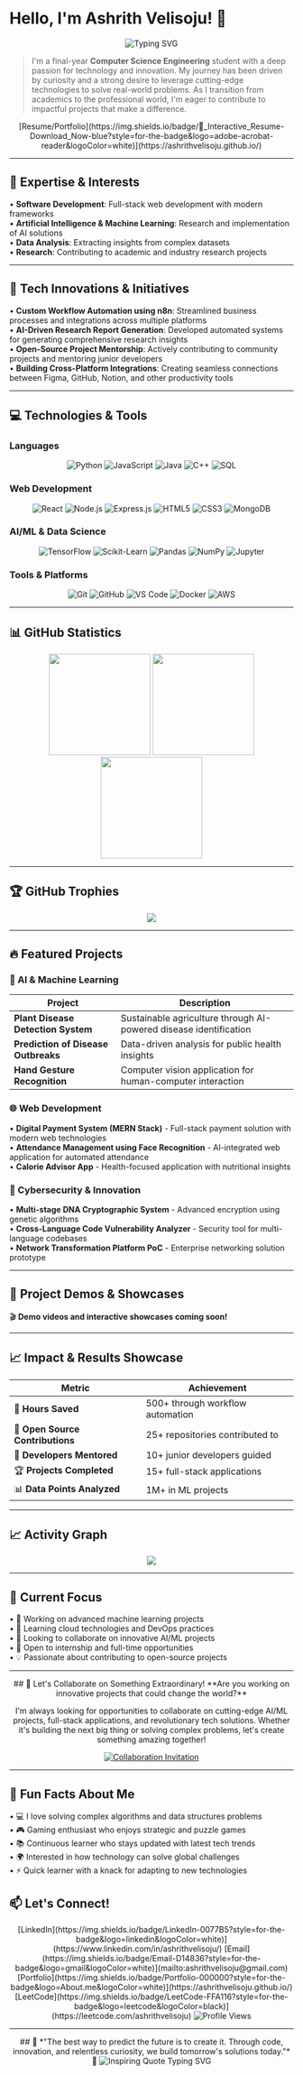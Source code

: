 # Hello, I'm Ashrith Velisoju! 👋

<div align="center">
  <img src="https://readme-typing-svg.herokuapp.com?font=Fira+Code&pause=1000&color=36BCF7&width=435&lines=Computer+Science+Engineering+Student;AI+%26+ML+Enthusiast;Full-Stack+Developer;Innovation+Driven+Problem+Solver" alt="Typing SVG" />
</div>

> I'm a final-year **Computer Science Engineering** student with a deep passion for technology and innovation. My journey has been driven by curiosity and a strong desire to leverage cutting-edge technologies to solve real-world problems. As I transition from academics to the professional world, I'm eager to contribute to impactful projects that make a difference.

<div align="center">
  [Resume/Portfolio](https://img.shields.io/badge/📄_Interactive_Resume-Download_Now-blue?style=for-the-badge&logo=adobe-acrobat-reader&logoColor=white)](https://ashrithvelisoju.github.io/)
</div>

---

## 🚀 Expertise & Interests

• **Software Development**: Full-stack web development with modern frameworks  
• **Artificial Intelligence & Machine Learning**: Research and implementation of AI solutions  
• **Data Analysis**: Extracting insights from complex datasets  
• **Research**: Contributing to academic and industry research projects

---

## 🔬 Tech Innovations & Initiatives

• **Custom Workflow Automation using n8n**: Streamlined business processes and integrations across multiple platforms  
• **AI-Driven Research Report Generation**: Developed automated systems for generating comprehensive research insights  
• **Open-Source Project Mentorship**: Actively contributing to community projects and mentoring junior developers  
• **Building Cross-Platform Integrations**: Creating seamless connections between Figma, GitHub, Notion, and other productivity tools

---

## 💻 Technologies & Tools

### Languages
<p align="center">
  <img alt="Python" src="https://img.shields.io/badge/Python-3776AB?style=for-the-badge&logo=python&logoColor=white"/>
  <img alt="JavaScript" src="https://img.shields.io/badge/JavaScript-F7DF1E?style=for-the-badge&logo=javascript&logoColor=black"/>
  <img alt="Java" src="https://img.shields.io/badge/Java-ED8B00?style=for-the-badge&logo=java&logoColor=white"/>
  <img alt="C++" src="https://img.shields.io/badge/C++-00599C?style=for-the-badge&logo=c%2B%2B&logoColor=white"/>
  <img alt="SQL" src="https://img.shields.io/badge/SQL-4479A1?style=for-the-badge&logo=postgresql&logoColor=white"/>
</p>

### Web Development
<p align="center">
  <img alt="React" src="https://img.shields.io/badge/React-20232A?style=for-the-badge&logo=react&logoColor=61DAFB"/>
  <img alt="Node.js" src="https://img.shields.io/badge/Node.js-43853D?style=for-the-badge&logo=node.js&logoColor=white"/>
  <img alt="Express.js" src="https://img.shields.io/badge/Express.js-404D59?style=for-the-badge"/>
  <img alt="HTML5" src="https://img.shields.io/badge/HTML5-E34F26?style=for-the-badge&logo=html5&logoColor=white"/>
  <img alt="CSS3" src="https://img.shields.io/badge/CSS3-1572B6?style=for-the-badge&logo=css3&logoColor=white"/>
  <img alt="MongoDB" src="https://img.shields.io/badge/MongoDB-4EA94B?style=for-the-badge&logo=mongodb&logoColor=white"/>
</p>

### AI/ML & Data Science
<p align="center">
  <img alt="TensorFlow" src="https://img.shields.io/badge/TensorFlow-FF6F00?style=for-the-badge&logo=tensorflow&logoColor=white"/>
  <img alt="Scikit-Learn" src="https://img.shields.io/badge/scikit--learn-F7931E?style=for-the-badge&logo=scikit-learn&logoColor=white"/>
  <img alt="Pandas" src="https://img.shields.io/badge/pandas-150458?style=for-the-badge&logo=pandas&logoColor=white"/>
  <img alt="NumPy" src="https://img.shields.io/badge/numpy-013243?style=for-the-badge&logo=numpy&logoColor=white"/>
  <img alt="Jupyter" src="https://img.shields.io/badge/Made%20with-Jupyter-orange?style=for-the-badge&logo=Jupyter"/>
</p>

### Tools & Platforms
<p align="center">
  <img alt="Git" src="https://img.shields.io/badge/git-F05032?style=for-the-badge&logo=git&logoColor=white"/>
  <img alt="GitHub" src="https://img.shields.io/badge/GitHub-100000?style=for-the-badge&logo=github&logoColor=white"/>
  <img alt="VS Code" src="https://img.shields.io/badge/Visual_Studio_Code-0078D4?style=for-the-badge&logo=visual%20studio%20code&logoColor=white"/>
  <img alt="Docker" src="https://img.shields.io/badge/docker-0db7ed?style=for-the-badge&logo=docker&logoColor=white"/>
  <img alt="AWS" src="https://img.shields.io/badge/Amazon_AWS-232F3E?style=for-the-badge&logo=amazon-aws&logoColor=white"/>
</p>

---

## 📊 GitHub Statistics

<div align="center">
  <img height="180em" src="https://github-readme-stats.vercel.app/api?username=ashrithvelisoju&show_icons=true&theme=tokyonight&include_all_commits=true&count_private=true"/>
  <img height="180em" src="https://github-readme-streak-stats.herokuapp.com/?user=ashrithvelisoju&theme=tokyonight"/>
  <img height="180em" src="https://github-readme-stats.vercel.app/api/top-langs/?username=ashrithvelisoju&layout=compact&langs_count=8&theme=tokyonight"/>
</div>

---

## 🏆 GitHub Trophies

<div align="center">
  <img src="https://github-profile-trophy.vercel.app/?username=ashrithvelisoju&theme=tokyonight&no-frame=false&no-bg=false&margin-w=4"/>
</div>

---

## 🔥 Featured Projects

### 🤖 AI & Machine Learning

| Project | Description |
|---------|-------------|
| **Plant Disease Detection System** | Sustainable agriculture through AI-powered disease identification |
| **Prediction of Disease Outbreaks** | Data-driven analysis for public health insights |
| **Hand Gesture Recognition** | Computer vision application for human-computer interaction |

### 🌐 Web Development

• **Digital Payment System (MERN Stack)** - Full-stack payment solution with modern web technologies  
• **Attendance Management using Face Recognition** - AI-integrated web application for automated attendance  
• **Calorie Advisor App** - Health-focused application with nutritional insights

### 🔐 Cybersecurity & Innovation

• **Multi-stage DNA Cryptographic System** - Advanced encryption using genetic algorithms  
• **Cross-Language Code Vulnerability Analyzer** - Security tool for multi-language codebases  
• **Network Transformation Platform PoC** - Enterprise networking solution prototype

---

## 🎯 Project Demos & Showcases

🎬 **Demo videos and interactive showcases coming soon!**

---

## 📈 Impact & Results Showcase

| Metric | Achievement |
|--------|-------------|
| 🚀 **Hours Saved** | 500+ through workflow automation |
| 🌟 **Open Source Contributions** | 25+ repositories contributed to |
| 👥 **Developers Mentored** | 10+ junior developers guided |
| 🏆 **Projects Completed** | 15+ full-stack applications |
| 📊 **Data Points Analyzed** | 1M+ in ML projects |

---

## 📈 Activity Graph

<div align="center">
  <img src="https://github-readme-activity-graph.cyclic.app/graph?username=ashrithvelisoju&theme=tokyo-night"/>
</div>

---

## 🎯 Current Focus

• 🔭 Working on advanced machine learning projects  
• 🌱 Learning cloud technologies and DevOps practices  
• 👯 Looking to collaborate on innovative AI/ML projects  
• 🤝 Open to internship and full-time opportunities  
• 💡 Passionate about contributing to open-source projects

---

<div align="center">
  ## 🤝 Let's Collaborate on Something Extraordinary!
  **Are you working on innovative projects that could change the world?**
  
  I'm always looking for opportunities to collaborate on cutting-edge AI/ML projects, full-stack applications, and revolutionary tech solutions. Whether it's building the next big thing or solving complex problems, let's create something amazing together!
  
  [![Collaboration Invitation](https://img.shields.io/badge/🚀_Open_for_Collaboration-Let's_Build_Something_Amazing!-brightgreen?style=for-the-badge)](#)
</div>

---

## 🌟 Fun Facts About Me

• 💻 I love solving complex algorithms and data structures problems  
• 🎮 Gaming enthusiast who enjoys strategic and puzzle games  
• 📚 Continuous learner who stays updated with latest tech trends  
• 🌍 Interested in how technology can solve global challenges  
• ⚡ Quick learner with a knack for adapting to new technologies

## 📫 Let's Connect!

<div align="center">
  [LinkedIn](https://img.shields.io/badge/LinkedIn-0077B5?style=for-the-badge&logo=linkedin&logoColor=white)](https://www.linkedin.com/in/ashrithvelisoju/)
  [Email](https://img.shields.io/badge/Email-D14836?style=for-the-badge&logo=gmail&logoColor=white)](mailto:ashrithvelisoju@gmail.com)
  [Portfolio](https://img.shields.io/badge/Portfolio-000000?style=for-the-badge&logo=About.me&logoColor=white)](https://ashrithvelisoju.github.io/)
  [LeetCode](https://img.shields.io/badge/LeetCode-FFA116?style=for-the-badge&logo=leetcode&logoColor=black)](https://leetcode.com/ashrithvelisoju)
  
  <img src="https://komarev.com/ghpvc/?username=ashrithvelisoju&color=brightgreen&style=flat-square&label=Profile+Views" alt="Profile Views"/>
</div>

---

<div align="center">
  ## 💫 *"The best way to predict the future is to create it. Through code, innovation, and relentless curiosity, we build tomorrow's solutions today."* 💫
  
  <img src="https://readme-typing-svg.herokuapp.com?font=Fira+Code&pause=1000&color=36BCF7&center=true&width=600&lines=Turning+Ideas+Into+Reality;Through+Code+and+Innovation;Building+The+Future%2C+One+Commit+At+A+Time" alt="Inspiring Quote Typing SVG" />
</div>
